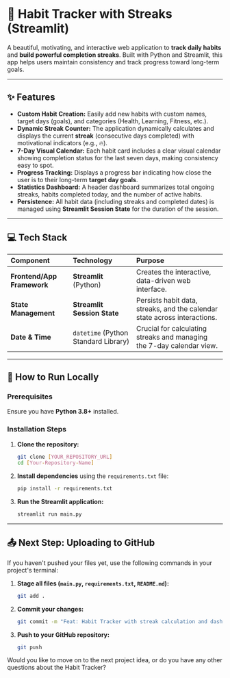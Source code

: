 # 🎯 Habit Tracker with Streaks (Streamlit)

A beautiful, motivating, and interactive web application to **track daily habits** and **build powerful completion streaks**. Built with Python and Streamlit, this app helps users maintain consistency and track progress toward long-term goals.

---

## ✨ Features

* **Custom Habit Creation:** Easily add new habits with custom names, target days (goals), and categories (Health, Learning, Fitness, etc.).
* **Dynamic Streak Counter:** The application dynamically calculates and displays the current **streak** (consecutive days completed) with motivational indicators (e.g., 🔥).
* **7-Day Visual Calendar:** Each habit card includes a clear visual calendar showing completion status for the last seven days, making consistency easy to spot.
* **Progress Tracking:** Displays a progress bar indicating how close the user is to their long-term **target day goals**.
* **Statistics Dashboard:** A header dashboard summarizes total ongoing streaks, habits completed today, and the number of active habits.
* **Persistence:** All habit data (including streaks and completed dates) is managed using **Streamlit Session State** for the duration of the session.

---

## 💻 Tech Stack

| Component | Technology | Purpose |
| :--- | :--- | :--- |
| **Frontend/App Framework** | **Streamlit** (Python) | Creates the interactive, data-driven web interface. |
| **State Management** | **Streamlit Session State** | Persists habit data, streaks, and the calendar state across interactions. |
| **Date & Time** | `datetime` (Python Standard Library) | Crucial for calculating streaks and managing the 7-day calendar view. |

---

## 🚀 How to Run Locally

### Prerequisites
Ensure you have **Python 3.8+** installed.

### Installation Steps
1.  **Clone the repository:**
    ```bash
    git clone [YOUR_REPOSITORY_URL]
    cd [Your-Repository-Name]
    ```
2.  **Install dependencies** using the `requirements.txt` file:
    ```bash
    pip install -r requirements.txt
    ```
3.  **Run the Streamlit application:**
    ```bash
    streamlit run main.py
    ```

---

## 📤 Next Step: Uploading to GitHub

If you haven't pushed your files yet, use the following commands in your project's terminal:

1.  **Stage all files (`main.py`, `requirements.txt`, `README.md`):**
    ```bash
    git add .
    ```
2.  **Commit your changes:**
    ```bash
    git commit -m "Feat: Habit Tracker with streak calculation and dashboard."
    ```
3.  **Push to your GitHub repository:**
    ```bash
    git push
    ```

Would you like to move on to the next project idea, or do you have any other questions about the Habit Tracker?

